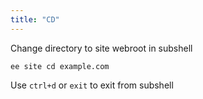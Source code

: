 ```yaml
---
title: "CD"
---
```


Change directory to site webroot in subshell

	ee site cd example.com

Use `ctrl+d` or `exit` to exit from subshell
